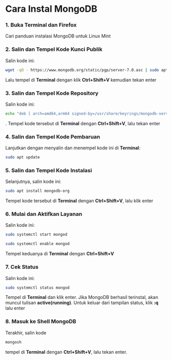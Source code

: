 # Cara Instal MongoDB

### 1. Buka Terminal dan Firefox
Cari panduan instalasi MongoDB untuk Linux Mint


### 2. Salin dan Tempel Kode Kunci Publik
Salin kode ini: 
```bash
wget -qO - https://www.mongodb.org/static/pgp/server-7.0.asc | sudo apt-key add - 
``` 
Lalu tempel di **Terminal** dengan klik **Ctrl+Shift+V** kemudian tekan enter


### 3. Salin dan Tempel Kode Repository
Salin kode ini: 
```bash
echo "deb [ arch=amd64,arm64 signed-by=/usr/share/keyrings/mongodb-server-6.0.gpg ] https://repo.mongodb.org/apt/ubuntu jammy/mongodb-org/6.0 multiverse" | sudo tee /etc/apt/sources.list.d/mongodb-org-6.0.list
```
. Tempel kode tersebut di **Terminal** dengan **Ctrl+Shift+V**, lalu tekan enter


### 4. Salin dan Tempel Kode Pembaruan
Lanjutkan dengan menyalin dan menempel kode ini di **Terminal**: 
```bash
sudo apt update
```


### 5. Salin dan Tempel Kode Instalasi
Selanjutnya, salin kode ini: 
```bash
sudo apt install mongodb-org
```
Tempel kode tersebut di **Terminal** dengan **Ctrl+Shift+V**, lalu klik enter


### 6. Mulai dan Aktifkan Layanan
Salin kode ini: 
```bash
sudo systemctl start mongod
```
```bash
sudo systemctl enable mongod
```
Tempel keduanya di **Terminal** dengan **Ctrl+Shift+V**


### 7. Cek Status
Salin kode ini: 
```bash
sudo systemctl status mongod
```
Tempel di **Terminal** dan klik enter. Jika MongoDB berhasil terinstal, akan muncul tulisan **active(running)**. Untuk keluar dari tampilan status, klik **:q** lalu enter


### 8. Masuk ke Shell MongoDB
Terakhir, salin kode 
```bash
mongosh
```
tempel di **Terminal** dengan **Ctrl+Shift+V**, lalu tekan enter.
